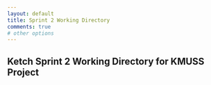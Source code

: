 ```yaml
---
layout: default
title: Sprint 2 Working Directory
comments: true
# other options
---
```

## Ketch Sprint 2 Working Directory for KMUSS Project

